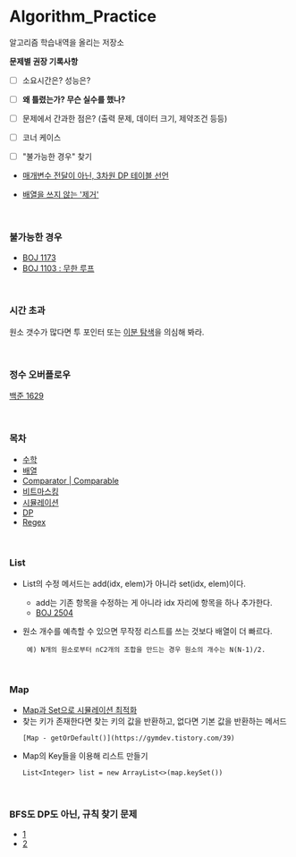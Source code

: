 # Algorithm_Practice

알고리즘 학습내역을 올리는 저장소


  

**문제별 권장 기록사항**

- [ ] 소요시간은? 성능은?
- [ ] **왜 틀렸는가? 무슨 실수를 했나?**
- [ ] 문제에서 간과한 점은? (출력 문제, 데이터 크기, 제약조건 등등)
- [ ] 코너 케이스
- [ ] "불가능한 경우" 찾기
  

- [매개변수 전달이 아닌, 3차원 DP 테이블 선언](https://github.com/TPA-ThreeProblemsAday/TPA_KBK/blob/main/BOJ/dp/BOJ14722.java)

- [배열을 쓰지 않는 '제거'](https://western-sky.tistory.com/135)
  
<br>
  
### 불가능한 경우
- [BOJ 1173](https://github.com/AtomicLiquors/Algorithm_Practice/blob/main/simulation/Main_1173.java)
- [BOJ 1103 : 무한 루프](https://loosie.tistory.com/250)

<br>

### 시간 초과
원소 갯수가 많다면 투 포인터 또는 [이분 탐색](https://github.com/AtomicLiquors/Algorithm_Practice/tree/main/binarysearch)을 의심해 봐라.

<br>

### 정수 오버플로우
[백준 1629](https://github.com/AtomicLiquors/Algorithm_Practice/blob/main/recursive/Main_1629.java)

<br>


### 목차
- [수학](https://github.com/AtomicLiquors/Algorithm_Practice/tree/main/Mathematics)
- [배열](https://github.com/AtomicLiquors/Algorithm_Practice/tree/main/array)
- [Comparator | Comparable](https://github.com/AtomicLiquors/Algorithm_Practice/tree/main/comparator)
- [비트마스킹](https://github.com/AtomicLiquors/Algorithm_Practice/tree/main/bitmasking)
- [시뮬레이션](https://github.com/AtomicLiquors/Algorithm_Practice/tree/main/simulation)
- [DP](https://github.com/AtomicLiquors/Algorithm_Practice/tree/main/DP)
- [Regex](https://github.com/AtomicLiquors/Algorithm_Practice/tree/main/regex)

<br>

### List
- List의 수정 메서드는 add(idx, elem)가 아니라 set(idx, elem)이다.
  - add는 기존 항목을 수정하는 게 아니라 idx 자리에 항목을 하나 추가한다.
  - [BOJ 2504](https://github.com/AtomicLiquors/Algorithm_Practice/blob/main/stack/Main_2504.java)

- 원소 개수를 예측할 수 있으면 무작정 리스트를 쓰는 것보다 배열이 더 빠르다.
  ```
   예) N개의 원소로부터 nC2개의 조합을 만드는 경우 원소의 개수는 N(N-1)/2.
  ```

<br>


### Map
- [Map과 Set으로 시뮬레이션 최적화](https://github.com/AtomicLiquors/Algorithm_Practice/blob/main/simulation/Main_16946_GPT.java)
- 찾는 키가 존재한다면 찾는 키의 값을 반환하고, 없다면 기본 값을 반환하는 메서드
   ```
  [Map - getOrDefault()](https://gymdev.tistory.com/39)
   ```
- Map의 Key들을 이용해 리스트 만들기
  ```
  List<Integer> list = new ArrayList<>(map.keySet())
  ```

<br>

### BFS도 DP도 아닌, 규칙 찾기 문제
  - [1](https://st-lab.tistory.com/79)
  - [2](https://www.acmicpc.net/problem/2292)
